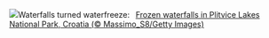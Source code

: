![](https://www.bing.com/th?id=OHR.PlitviceWinter_EN-US1870468945_UHD.jpg&w=1000)Waterfalls turned waterfreeze:&nbsp;&ensp;[Frozen waterfalls in Plitvice Lakes National Park, Croatia (© Massimo_S8/Getty Images)](https://www.bing.com/th?id=OHR.PlitviceWinter_EN-US1870468945_UHD.jpg)
<br><br/>
